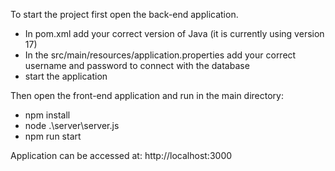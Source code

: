 To start the project first open the back-end application.

- In pom.xml add your correct version of Java (it is currently using version 17)
- In the src/main/resources/application.properties add your correct username and password to connect with the database
- start the application

Then open the front-end application and run in the main directory:

- npm install
- node .\server\server.js
- npm run start

Application can be accessed at: http://localhost:3000
